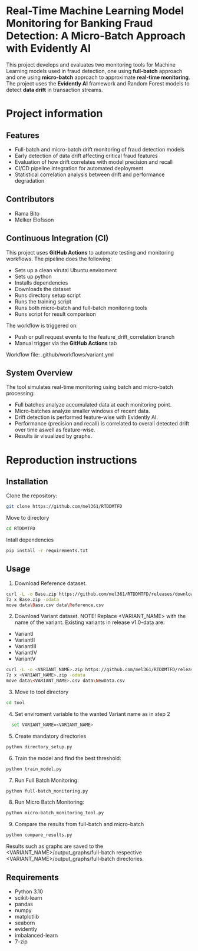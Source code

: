 # Real-Time Machine Learning Model Monitoring for Banking Fraud Detection: A Micro-Batch Approach with Evidently AI
This project develops and evaluates two monitoring tools for Machine Learning models used in fraud detection, one using **full-batch** approach and one using **micro-batch** approach to approximate **real-time monitoring**.  
The project uses the **Evidently AI** framework and Random Forest models to detect **data drift** in transaction streams.

# Project information

## Features
- Full-batch and micro-batch drift monitoring of fraud detection models
- Early detection of data drift affecting critical fraud features
- Evaluation of how drift correlates with model precision and recall
- CI/CD pipeline integration for automated deployment
- Statistical correlation analysis between drift and performance degradation

## Contributors
- Rama Bito
- Melker Elofsson

## Continuous Integration (CI)
This project uses **GitHub Actions** to automate testing and monitoring workflows.
The pipeline does the following:

- Sets up a clean virutal Ubuntu enviroment
- Sets up python
- Installs dependencies
- Downloads the dataset
- Runs directory setup script
- Runs the training script
- Runs both micro-batch and full-batch monitoring tools
- Runs script for result comparison

The workflow is triggered on:

- Push or pull request events to the feature_drift_correlation branch
- Manual trigger via the **GitHub Actions** tab

Workflow file: .github/workflows/variant.yml

## System Overview
The tool simulates real-time monitoring using batch and micro-batch processing:

- Full batches analyze accumulated data at each monitoring point.
- Micro-batches analyze smaller windows of recent data.
- Drift detection is performed feature-wise with Evidently AI.
- Performance (precision and recall) is correlated to overall detected drift over time aswell as feature-wise.
- Results är visualized by graphs.


# Reproduction instructions
## Installation
Clone the repository:
```bash
git clone https://github.com/mel361/RTDDMTFD
```

Move to directory
```bash
cd RTDDMTFD
```

Intall dependencies
```bash
pip install -r requirements.txt
```
## Usage
1. Download Reference dataset. 
```bash
curl -L -o Base.zip https://github.com/mel361/RTDDMTFD/releases/download/v1.0-data/Base.zip
7z x Base.zip -odata
move data\Base.csv data\Reference.csv
```

2. Download Variant dataset. NOTE! Replace <VARIANT_NAME> with the name of the variant. Existing variants in release v1.0-data are:
- VariantI
- VariantII
- VariantIII
- VariantIV
- VariantV
```bash
curl -L -o <VARIANT_NAME>.zip https://github.com/mel361/RTDDMTFD/releases/download/v1.0-data/<VARIANT_NAME>.zip
7z x <VARIANT_NAME>.zip -odata
move data\<VARIANT_NAME>.csv data\NewData.csv
```

3. Move to tool directory
```bash
cd tool
```

4. Set enviroment variable to the wanted Variant name as in step 2
```bash
  set VARIANT_NAME=<VARIANT_NAME>
```

5. Create mandatory directories
```bash
python directory_setup.py
```

6. Train the model and find the best threshold:
```bash
python train_model.py
```

7. Run Full Batch Monitoring:
```bash
python full-batch_monitoring.py
```

8. Run Micro Batch Monitoring:
```bash
python micro-batch_monitoring_tool.py
```

9. Compare the results from full-batch and micro-batch
```bash
python compare_results.py
```

Results such as graphs are saved to the <VARIANT_NAME>/output_graphs/full-batch respective <VARIANT_NAME>/output_graphs/full-batch directories.

## Requirements
- Python 3.10
- scikit-learn
- pandas
- numpy
- matplotlib
- seaborn
- evidently
- imbalanced-learn
- 7-zip

  
